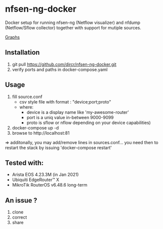 # nfsen-ng-docker

Docker setup for running nfsen-ng (Netflow visualizer) and nfdump (Netflow/Sflow collector) together with support for mutiple sources.

[Graphs](graphs.png)

## Installation

1. git pull https://github.com/dircr/nfsen-ng-docker.git
2. verify ports and paths in docker-compose.yaml

## Usage

1. fill source.conf
    - csv style file with format : "device;port;proto"
    - where:
        - device is a display name like 'my-awesome-router'
        - port is a uniq value in-between 9000-9099
        - proto is sflow or nflow depending on your device capabilities)
2. docker-compose up -d
3. browse to http://localhost:81

=> additonally, you may add/remove lines in sources.conf... you need then to restart the stack by issuing 'docker-compose restart'

## Tested with:
- Arista EOS 4.23.3M (in Jan 2021)
- Ubiquiti EdgeRouter™ X
- MikroTik RouterOS v6.48.6 long-term

## An issue ?

1. clone
2. correct
3. share
